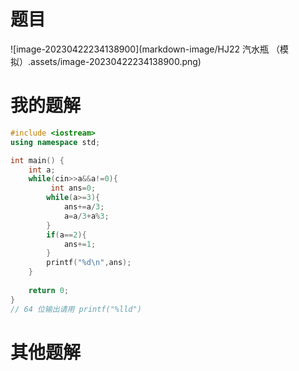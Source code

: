 # 题目

![image-20230422234138900](markdown-image/HJ22 汽水瓶 （模拟）.assets/image-20230422234138900.png)

# 我的题解



```cpp
#include <iostream>
using namespace std;

int main() {
    int a;
    while(cin>>a&&a!=0){
         int ans=0;
        while(a>=3){
            ans+=a/3;
            a=a/3+a%3;
        }
        if(a==2){
            ans+=1;
        }
        printf("%d\n",ans);
    }
    
    return 0;
}
// 64 位输出请用 printf("%lld")
```





# 其他题解